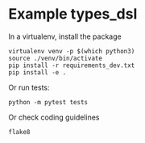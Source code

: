 # Example types_dsl

In a virtualenv, install the package 

	virtualenv venv -p $(which python3)
	source ./venv/bin/activate
	pip install -r requirements_dev.txt
	pip install -e .


Or run tests:

	python -m pytest tests

Or check coding guidelines

	flake8
